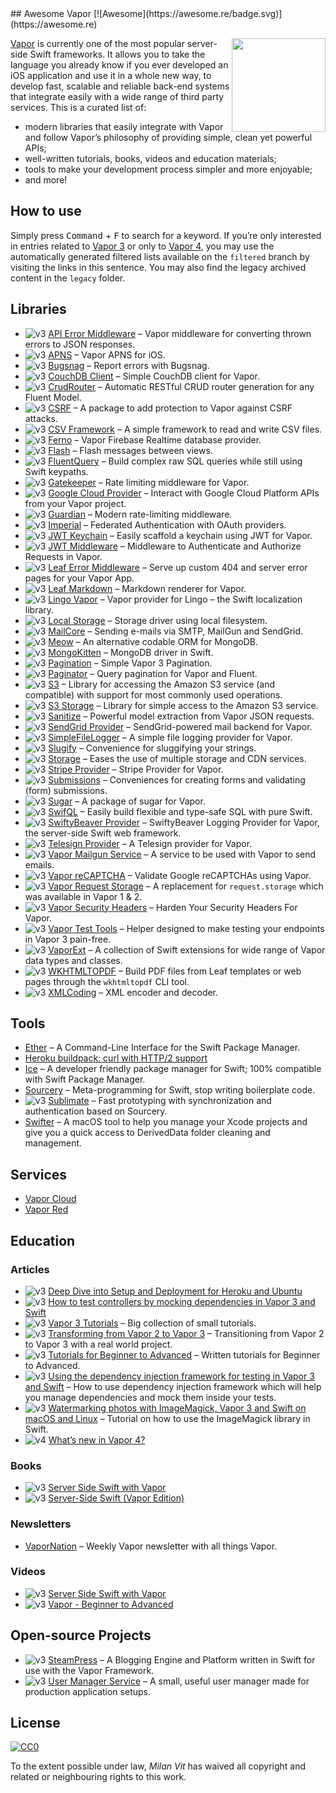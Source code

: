 <div class="github-widget" data-repo="vapor-community/awesome-vapor"></div>
<script async src="https://pagead2.googlesyndication.com/pagead/js/adsbygoogle.js"></script><ins class="adsbygoogle" style="display:block" data-ad-client="ca-pub-6890694312814945" data-ad-slot="5473692530" data-ad-format="auto"  data-full-width-responsive="true"></ins><script>(adsbygoogle = window.adsbygoogle || []).push({});</script>
## Awesome Vapor [![Awesome](https://awesome.re/badge.svg)](https://awesome.re)

[<img src="https://raw.githubusercontent.com/vapor-community/awesome-vapor/master/img/vapor-logo.png" align="right" width="150">](https://vapor.codes)

[Vapor](https://vapor.codes) is currently one of the most popular server-side Swift frameworks. It allows you to take the language you already know if you ever developed an iOS application and use it in a whole new way, to develop fast, scalable and reliable back-end systems that integrate easily with a wide range of third party services. This is a curated list of:

- modern libraries that easily integrate with Vapor and follow Vapor’s philosophy of providing simple, clean yet powerful APIs;
- well-written tutorials, books, videos and education materials;
- tools to make your development process simpler and more enjoyable;
- and more!



## How to use

Simply press <kbd>Command</kbd> + <kbd>F</kbd> to search for a keyword. If you’re only interested in entries related to [Vapor 3](https://github.com/Cellane/awesome-vapor/blob/filtered/vapor-3.md) or only to [Vapor 4](https://github.com/Cellane/awesome-vapor/blob/filtered/vapor-4.md), you may use the automatically generated filtered lists available on the `filtered` branch by visiting the links in this sentence. You may also find the legacy archived content in the `legacy` folder.

## Libraries

- ![v3](https://raw.githubusercontent.com/vapor-community/awesome-vapor/master/img/vapor-3.png) [API Error Middleware](https://github.com/skelpo/APIErrorMiddleware) – Vapor middleware for converting thrown errors to JSON responses.
- ![v3](https://raw.githubusercontent.com/vapor-community/awesome-vapor/master/img/vapor-3.png) [APNS](https://github.com/vapor-community/apns) – Vapor APNS for iOS.
- ![v3](https://raw.githubusercontent.com/vapor-community/awesome-vapor/master/img/vapor-3.png) [Bugsnag](https://github.com/nodes-vapor/bugsnag) – Report errors with Bugsnag.
- ![v3](https://raw.githubusercontent.com/vapor-community/awesome-vapor/master/img/vapor-3.png) [CouchDB Client](https://github.com/makoni/couchdb-vapor) – Simple CouchDB client for Vapor.
- ![v3](https://raw.githubusercontent.com/vapor-community/awesome-vapor/master/img/vapor-3.png) [CrudRouter](https://github.com/twof/VaporCRUDRouter) – Automatic RESTful CRUD router generation for any Fluent Model.
- ![v3](https://raw.githubusercontent.com/vapor-community/awesome-vapor/master/img/vapor-3.png) [CSRF](https://github.com/vapor-community/CSRF) – A package to add protection to Vapor against CSRF attacks.
- ![v3](https://raw.githubusercontent.com/vapor-community/awesome-vapor/master/img/vapor-3.png) [CSV Framework](https://github.com/skelpo/CSV) – A simple framework to read and write CSV files.
- ![v3](https://raw.githubusercontent.com/vapor-community/awesome-vapor/master/img/vapor-3.png) [Ferno](https://github.com/vapor-community/ferno) – Vapor Firebase Realtime database provider.
- ![v3](https://raw.githubusercontent.com/vapor-community/awesome-vapor/master/img/vapor-3.png) [Flash](https://github.com/nodes-vapor/flash) – Flash messages between views.
- ![v3](https://raw.githubusercontent.com/vapor-community/awesome-vapor/master/img/vapor-3.png) [FluentQuery](https://github.com/MihaelIsaev/FluentQuery) – Build complex raw SQL queries while still using Swift keypaths.
- ![v3](https://raw.githubusercontent.com/vapor-community/awesome-vapor/master/img/vapor-3.png) [Gatekeeper](https://github.com/nodes-vapor/gatekeeper) – Rate limiting middleware for Vapor.
- ![v3](https://raw.githubusercontent.com/vapor-community/awesome-vapor/master/img/vapor-3.png) [Google Cloud Provider](https://github.com/vapor-community/google-cloud-provider) – Interact with Google Cloud Platform APIs from your Vapor project.
- ![v3](https://raw.githubusercontent.com/vapor-community/awesome-vapor/master/img/vapor-3.png) [Guardian](https://github.com/Jinxiansen/Guardian) – Modern rate-limiting middleware.
- ![v3](https://raw.githubusercontent.com/vapor-community/awesome-vapor/master/img/vapor-3.png) [Imperial](https://github.com/vapor-community/Imperial) – Federated Authentication with OAuth providers.
- ![v3](https://raw.githubusercontent.com/vapor-community/awesome-vapor/master/img/vapor-3.png) [JWT Keychain](https://github.com/nodes-vapor/jwt-keychain) – Easily scaffold a keychain using JWT for Vapor.
- ![v3](https://raw.githubusercontent.com/vapor-community/awesome-vapor/master/img/vapor-3.png) [JWT Middleware](https://github.com/skelpo/JWTMiddleware) – Middleware to Authenticate and Authorize Requests in Vapor.
- ![v3](https://raw.githubusercontent.com/vapor-community/awesome-vapor/master/img/vapor-3.png) [Leaf Error Middleware](https://github.com/brokenhandsio/leaf-error-middleware) – Serve up custom 404 and server error pages for your Vapor App.
- ![v3](https://raw.githubusercontent.com/vapor-community/awesome-vapor/master/img/vapor-3.png) [Leaf Markdown](https://github.com/vapor-community/leaf-markdown) – Markdown renderer for Vapor.
- ![v3](https://raw.githubusercontent.com/vapor-community/awesome-vapor/master/img/vapor-3.png) [Lingo Vapor](https://github.com/vapor-community/Lingo-Vapor) – Vapor provider for Lingo – the Swift localization library.
- ![v3](https://raw.githubusercontent.com/vapor-community/awesome-vapor/master/img/vapor-3.png) [Local Storage](https://github.com/gperdomor/local-storage) – Storage driver using local filesystem.
- ![v3](https://raw.githubusercontent.com/vapor-community/awesome-vapor/master/img/vapor-3.png) [MailCore](https://github.com/LiveUI/MailCore) – Sending e-mails via SMTP, MailGun and SendGrid.
- ![v3](https://raw.githubusercontent.com/vapor-community/awesome-vapor/master/img/vapor-3.png) [Meow](https://github.com/OpenKitten/Meow) – An alternative codable ORM for MongoDB.
- ![v3](https://raw.githubusercontent.com/vapor-community/awesome-vapor/master/img/vapor-3.png) [MongoKitten](https://github.com/OpenKitten/MongoKitten) – MongoDB driver in Swift.
- ![v3](https://raw.githubusercontent.com/vapor-community/awesome-vapor/master/img/vapor-3.png) [Pagination](https://github.com/vapor-community/pagination) – Simple Vapor 3 Pagination.
- ![v3](https://raw.githubusercontent.com/vapor-community/awesome-vapor/master/img/vapor-3.png) [Paginator](https://github.com/nodes-vapor/paginator) – Query pagination for Vapor and Fluent.
- ![v3](https://raw.githubusercontent.com/vapor-community/awesome-vapor/master/img/vapor-3.png) [S3](https://github.com/LiveUI/S3) – Library for accessing the Amazon S3 service (and compatible) with support for most commonly used operations.
- ![v3](https://raw.githubusercontent.com/vapor-community/awesome-vapor/master/img/vapor-3.png) [S3 Storage](https://github.com/anthonycastelli/s3-storage) – Library for simple access to the Amazon S3 service.
- ![v3](https://raw.githubusercontent.com/vapor-community/awesome-vapor/master/img/vapor-3.png) [Sanitize](https://github.com/gperdomor/sanitize) – Powerful model extraction from Vapor JSON requests.
- ![v3](https://raw.githubusercontent.com/vapor-community/awesome-vapor/master/img/vapor-3.png) [SendGrid Provider](https://github.com/vapor-community/sendgrid-provider) – SendGrid-powered mail backend for Vapor.
- ![v3](https://raw.githubusercontent.com/vapor-community/awesome-vapor/master/img/vapor-3.png) [SimpleFileLogger](https://github.com/hallee/vapor-simple-file-logger) – A simple file logging provider for Vapor.
- ![v3](https://raw.githubusercontent.com/vapor-community/awesome-vapor/master/img/vapor-3.png) [Slugify](https://github.com/nodes-vapor/slugify) – Convenience for sluggifying your strings.
- ![v3](https://raw.githubusercontent.com/vapor-community/awesome-vapor/master/img/vapor-3.png) [Storage](https://github.com/nodes-vapor/storage) – Eases the use of multiple storage and CDN services.
- ![v3](https://raw.githubusercontent.com/vapor-community/awesome-vapor/master/img/vapor-3.png) [Stripe Provider](https://github.com/vapor-community/stripe-provider) – Stripe Provider for Vapor.
- ![v3](https://raw.githubusercontent.com/vapor-community/awesome-vapor/master/img/vapor-3.png) [Submissions](https://github.com/nodes-vapor/submissions) – Conveniences for creating forms and validating (form) submissions.
- ![v3](https://raw.githubusercontent.com/vapor-community/awesome-vapor/master/img/vapor-3.png) [Sugar](https://github.com/nodes-vapor/sugar) – A package of sugar for Vapor.
- ![v3](https://raw.githubusercontent.com/vapor-community/awesome-vapor/master/img/vapor-3.png) [SwifQL](https://github.com/MihaelIsaev/SwifQL) – Easily build flexible and type-safe SQL with pure Swift.
- ![v3](https://raw.githubusercontent.com/vapor-community/awesome-vapor/master/img/vapor-3.png) [SwiftyBeaver Provider](https://github.com/vapor-community/swiftybeaver-provider) – SwiftyBeaver Logging Provider for Vapor, the server-side Swift web framework.
- ![v3](https://raw.githubusercontent.com/vapor-community/awesome-vapor/master/img/vapor-3.png) [Telesign Provider](https://github.com/vapor-community/telesign-provider) – A Telesign provider for Vapor.
- ![v3](https://raw.githubusercontent.com/vapor-community/awesome-vapor/master/img/vapor-3.png) [Vapor Mailgun Service](https://github.com/vapor-community/VaporMailgunService) – A service to be used with Vapor to send emails.
- ![v3](https://raw.githubusercontent.com/vapor-community/awesome-vapor/master/img/vapor-3.png) [Vapor reCAPTCHA](https://github.com/gotranseo/vapor-recaptcha) – Validate Google reCAPTCHAs using Vapor.
- ![v3](https://raw.githubusercontent.com/vapor-community/awesome-vapor/master/img/vapor-3.png) [Vapor Request Storage](https://github.com/skelpo/vapor-request-storage) – A replacement for `request.storage` which was available in Vapor 1 & 2.
- ![v3](https://raw.githubusercontent.com/vapor-community/awesome-vapor/master/img/vapor-3.png) [Vapor Security Headers](https://github.com/brokenhandsio/VaporSecurityHeaders) – Harden Your Security Headers For Vapor.
- ![v3](https://raw.githubusercontent.com/vapor-community/awesome-vapor/master/img/vapor-3.png) [Vapor Test Tools](https://github.com/LiveUI/VaporTestTools) – Helper designed to make testing your endpoints in Vapor 3 pain-free.
- ![v3](https://raw.githubusercontent.com/vapor-community/awesome-vapor/master/img/vapor-3.png) [VaporExt](https://github.com/vapor-community/vapor-ext) – A collection of Swift extensions for wide range of Vapor data types and classes.
- ![v3](https://raw.githubusercontent.com/vapor-community/awesome-vapor/master/img/vapor-3.png) [WKHTMLTOPDF](https://github.com/MihaelIsaev/wkhtmltopdf) – Build PDF files from Leaf templates or web pages through the `wkhtmltopdf` CLI tool.
- ![v3](https://raw.githubusercontent.com/vapor-community/awesome-vapor/master/img/vapor-3.png) [XMLCoding](https://github.com/LiveUI/XMLCoding) – XML encoder and decoder.

## Tools

- [Ether](https://github.com/Ether-CLI/Ether) – A Command-Line Interface for the Swift Package Manager.
- [Heroku buildpack: curl with HTTP/2 support](https://github.com/vzsg/heroku-buildpack-curl-http2)
- [Ice](https://github.com/jakeheis/Ice) – A developer friendly package manager for Swift; 100% compatible with Swift Package Manager.
- [Sourcery](https://github.com/krzysztofzablocki/Sourcery) – Meta-programming for Swift, stop writing boilerplate code.
- ![v3](https://raw.githubusercontent.com/vapor-community/awesome-vapor/master/img/vapor-3.png) [Sublimate](https://github.com/gabrielepalma/sublimate) – Fast prototyping with synchronization and authentication based on Sourcery.
- [Swifter](https://github.com/LiveUI/Swifter) – A macOS tool to help you manage your Xcode projects and give you a quick access to DerivedData folder cleaning and management.

## Services

- [Vapor Cloud](https://vapor.cloud)
- [Vapor Red](https://vapor.red)

## Education

### Articles

- ![v3](https://raw.githubusercontent.com/vapor-community/awesome-vapor/master/img/vapor-3.png) [Deep Dive into Setup and Deployment for Heroku and Ubuntu](https://learningswift.brightdigit.com/vapor-heroku-ubuntu-setup-deploy/)
- ![v3](https://raw.githubusercontent.com/vapor-community/awesome-vapor/master/img/vapor-3.png) [How to test controllers by mocking dependencies in Vapor 3 and Swift](https://mikemikina.com/blog/how-to-test-controllers-by-mocking-dependencies-in-vapor-3-and-swift/)
- ![v3](https://raw.githubusercontent.com/vapor-community/awesome-vapor/master/img/vapor-3.png) [Vapor 3 Tutorials](https://mihaelamj.github.io/Vapor%20%203%20Tutorial/) – Big collection of small tutorials.
- ![v3](https://raw.githubusercontent.com/vapor-community/awesome-vapor/master/img/vapor-3.png) [Transforming from Vapor 2 to Vapor 3](https://www.skelpo.com/blog/vapor2-to-vapor3/) – Transitioning from Vapor 2 to Vapor 3 with a real world project.
- ![v3](https://raw.githubusercontent.com/vapor-community/awesome-vapor/master/img/vapor-3.png) [Tutorials for Beginner to Advanced](https://medium.com/@martinlasek) – Written tutorials for Beginner to Advanced.
- ![v3](https://raw.githubusercontent.com/vapor-community/awesome-vapor/master/img/vapor-3.png) [Using the dependency injection framework for testing in Vapor 3 and Swift](https://mikemikina.com/blog/using-the-dependency-injection-framework-for-testing-in-vapor-3-and-swift/) – How to use dependency injection framework which will help you manage dependencies and mock them inside your tests.
- ![v3](https://raw.githubusercontent.com/vapor-community/awesome-vapor/master/img/vapor-3.png) [Watermarking photos with ImageMagick, Vapor 3 and Swift on macOS and Linux](https://mikemikina.com/blog/watermarking-photos-with-imagemagick-vapor-3-and-swift-on-macos-and-linux/) – Tutorial on how to use the ImageMagick library in Swift.
- ![v4](https://raw.githubusercontent.com/vapor-community/awesome-vapor/master/img/vapor-4.png) [What’s new in Vapor 4?](https://theswiftdev.com/2019/08/26/whats-new-in-vapor-4/)

### Books

- ![v3](https://raw.githubusercontent.com/vapor-community/awesome-vapor/master/img/vapor-3.png) [Server Side Swift with Vapor](https://store.raywenderlich.com/products/server-side-swift-with-vapor)
- ![v3](https://raw.githubusercontent.com/vapor-community/awesome-vapor/master/img/vapor-3.png) [Server-Side Swift (Vapor Edition)](https://www.hackingwithswift.com/store/server-side-swift)

### Newsletters

- [VaporNation](http://vapornation.news) – Weekly Vapor newsletter with all things Vapor.

### Videos

- ![v3](https://raw.githubusercontent.com/vapor-community/awesome-vapor/master/img/vapor-3.png) [Server Side Swift with Vapor](https://www.raywenderlich.com/4493-server-side-swift-with-vapor/lessons/1)
- ![v3](https://raw.githubusercontent.com/vapor-community/awesome-vapor/master/img/vapor-3.png) [Vapor - Beginner to Advanced](https://www.youtube.com/channel/UCoLEXFUHIKXunm9QJjsAftw/videos)

## Open-source Projects

- ![v3](https://raw.githubusercontent.com/vapor-community/awesome-vapor/master/img/vapor-3.png) [SteamPress](https://github.com/brokenhandsio/SteamPress) – A Blogging Engine and Platform written in Swift for use with the Vapor Framework.
- ![v3](https://raw.githubusercontent.com/vapor-community/awesome-vapor/master/img/vapor-3.png) [User Manager Service](https://github.com/skelpo/UserManager) – A small, useful user manager made for production application setups.

## License

[![CC0](https://mirrors.creativecommons.org/presskit/buttons/88x31/svg/cc-zero.svg)](https://creativecommons.org/publicdomain/zero/1.0/)

To the extent possible under law, _Milan Vit_ has waived all copyright and related or neighbouring rights to this work.